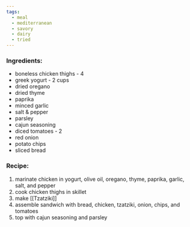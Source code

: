 ```yaml
---
tags:
  - meal
  - mediterranean
  - savory
  - dairy
  - tried
---
```

### Ingredients:
- boneless chicken thighs - 4
- greek yogurt - 2 cups
- dried oregano
- dried thyme
- paprika
- minced garlic
- salt & pepper
- parsley
- cajun seasoning
- diced tomatoes - 2
- red onion
- potato chips
- sliced bread

### Recipe:
1. marinate chicken in yogurt, olive oil, oregano, thyme, paprika, garlic, salt, and pepper
2. cook chicken thighs in skillet
4. make [[Tzatziki]]
5. assemble sandwich with bread, chicken, tzatziki, onion, chips, and tomatoes
6. top with cajun seasoning and parsley